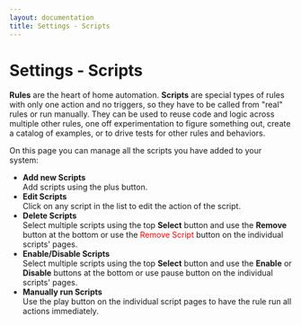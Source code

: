```yaml
---
layout: documentation
title: Settings - Scripts
---
```


# Settings - Scripts

<!-- START MAINUI SIDEBAR DOC - DO NOT REMOVE -->
**Rules** are the heart of home automation.
**Scripts** are special types of rules with only one action and no triggers, so they have to be called from "real" rules or run manually.
They can be used to reuse code and logic across multiple other rules, one off experimentation to figure something out, create a catalog of examples, or to drive tests for other rules and behaviors.

On this page you can manage all the scripts you have added to your system:

- **Add new Scripts**<br>
  Add scripts using the <!--F7:blue plus_circle_fill --> plus button.
- **Edit Scripts**<br>
  Click on any script in the list to edit the action of the script.
- **Delete Scripts**<br>
  Select multiple scripts using the top **Select** button and use the **Remove** button at the bottom or use the <span style="color: red">Remove Script</span> button on the individual scripts' pages.
- **Enable/Disable Scripts**<br>
  Select multiple scripts using the top **Select** button and use the **Enable** or **Disable** buttons at the bottom or use <!--F7 pause_circle --> pause button on the individual scripts' pages.
- **Manually run Scripts**<br>
  Use the <!--F7:blue play --> play button on the individual script pages to have the rule run all actions immediately.
<!-- END MAINUI SIDEBAR DOC - DO NOT REMOVE -->
